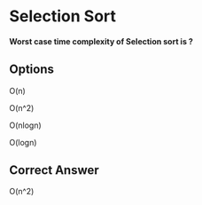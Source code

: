 
# Selection Sort

#### Worst case time complexity of Selection sort is ?

## Options

O(n)

O(n^2)

O(nlogn)

O(logn)

## Correct Answer
O(n^2)
